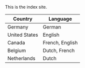 This is the index site.


| Country       | Language        |
| ------------- | --------------- |
| Germany       | German          |
| United States | English         |
| Canada        | French, English |
| Belgium       | Dutch, French   |
| Netherlands   | Dutch           |
